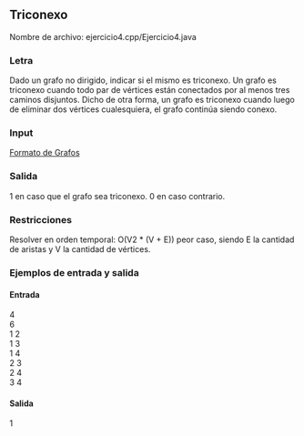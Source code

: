 ## Triconexo	

Nombre de archivo: ejercicio4.cpp/Ejercicio4.java

### Letra

Dado un grafo no dirigido, indicar si el mismo es triconexo. Un grafo es triconexo cuando todo par de vértices están conectados por al menos tres caminos disjuntos. Dicho de otra forma, un grafo es triconexo cuando luego de eliminar dos vértices cualesquiera, el grafo continúa siendo conexo.

### Input

[Formato de Grafos](../FormatoDeGrafos.md)

### Salida

1 en caso que el grafo sea triconexo. 0 en caso contrario.

### Restricciones

Resolver en orden temporal: O(V2 * (V + E)) peor caso, siendo E la cantidad de aristas y V la cantidad de vértices.

### Ejemplos de entrada y salida

#### Entrada
4  
6  
1 2   
1 3   
1 4   
2 3   
2 4   
3 4   

#### Salida
1  
